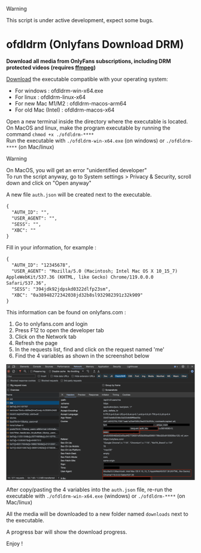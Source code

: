 > [!WARNING]
> This script is under active development, expect some bugs.

# ofdldrm (Onlyfans Download DRM)
**Download all media from OnlyFans subscriptions, including DRM protected videos (requires [ffmpeg](https://ffmpeg.org/download.html))**

[Download](https://github.com/ztkw/ofdldrm/releases) the executable compatible with your operating system:

- For windows : ofdldrm-win-x64.exe
- For linux : ofdldrm-linux-x64
- For new Mac M1/M2 : ofdldrm-macos-arm64
- For old Mac (Intel) : ofdldrm-macos-x64

Open a new terminal inside the directory where the executable is located.  
On MacOS and linux, make the program executable by running the command `chmod +x ./ofdldrm-****`  
Run the executable with `./ofdldrm-win-x64.exe` (on windows) or `./ofdldrm-****` (on Mac/linux)  
> [!WARNING]
> On MacOS, you will get an error "unidentified developer"  
> To run the script anyway, go to System settings > Privacy & Security, scroll down and click on "Open anyway"

A new file `auth.json` will be created next to the executable.
```
{
  "AUTH_ID": "",
  "USER_AGENT": "",
  "SESS": "",
  "XBC": ""
}
```

Fill in your information, for example :
```
{
  "AUTH_ID": "12345678",
  "USER_AGENT": "Mozilla/5.0 (Macintosh; Intel Mac OS X 10_15_7) AppleWebKit/537.36 (KHTML, like Gecko) Chrome/119.0.0.0 Safari/537.36",
  "SESS": "394jdk92jdpskd0322dlfp23sm",
  "XBC": "0a38948272342038jd32b8sl932982391z32k909"
}
```

This information can be found on onlyfans.com :
1. Go to onlyfans.com and login
2. Press F12 to open the developer tab
3. Click on the Network tab
4. Refresh the page
5. In the requests list, find and click on the request named 'me'
6. Find the 4 variables as shown in the screenshot below
   
![image](https://github.com/ztkw/ofdldrm/blob/main/authinfo.png)

After copy/pasting the 4 variables into the `auth.json` file, re-run the executable with `./ofdldrm-win-x64.exe` (windows) or `./ofdldrm-****` (on Mac/linux)  

All the media will be downloaded to a new folder named `downloads` next to the executable.  

A progress bar will show the download progress.  

Enjoy !
